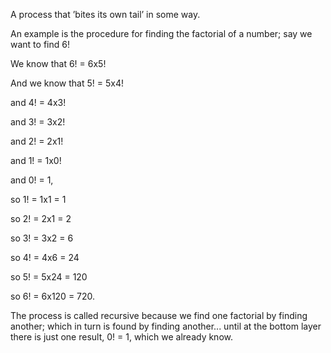 A process that ’bites its own tail’ in some way.

An example is the procedure for finding the factorial of a number; say
we want to find 6!

We know that 6! = 6x5!

And we know that 5! = 5x4!

and 4! = 4x3!

and 3! = 3x2!

and 2! = 2x1!

and 1! = 1x0!

and 0! = 1,

so 1! = 1x1 = 1

so 2! = 2x1 = 2

so 3! = 3x2 = 6

so 4! = 4x6 = 24

so 5! = 5x24 = 120

so 6! = 6x120 = 720.

The process is called recursive because we find one factorial by finding
another; which in turn is found by finding another... until at the
bottom layer there is just one result, 0! = 1, which we already know.

